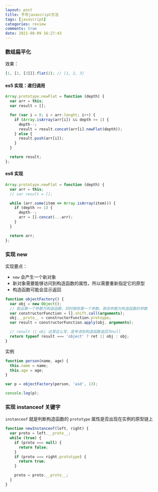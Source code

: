 ```yaml
---
layout: post
title: 手写javascript方法
tags: [javascript]
categories: review
comments: true
date: 2021-08-09 16:27:43
---
```


### 数组扁平化

效果：

```js
[1, [2, [3]]].flat(2); // [1, 2, 3]
```

<!-- more -->

#### es5 实现：递归调用

```js
Array.prototype.newFlat = function (depth) {
  var arr = this;
  var result = [];

  for (var i = 0; i < arr.lenght; i++) {
    if (Array.isArray(arr[i]) && depth >= 1) {
      depth--;
      result = result.concat(arr[i].newFlat(depth));
    } else {
      result.push(arr[i]);
    }
  }

  return result;
};
```

#### es6 实现

```js
Array.prototype.newFlat = function (depth) {
  var arr = this;
  // var result = [];

  while (arr.some(item => Array.isArray(item))) {
    if (depth >= 1) {
      depth--;
      arr = [].concat(...arr);
    }
  }

  return arr;
};
```

### 实现 new

实现要点：

- `new` 会产生一个新对象
- 新对象需要能够访问到构造函数的属性，所以需要重新指定它的原型
- 构造函数可能会显示返回

```js
function objectFactory() {
  var obj = new Object();
  // 取出第一个参数为构造函数，同时删除第一个参数，剩余参数为构造函数的参数
  var constructorFunction = [].shift.call(arguments);
  obj.__proto__ = constructorFunction.protoype;
  var result = constructorFunction.apply(obj, arguments);

  // result || obj 这里这么写，是考虑到构造函数返回为null
  return typeof result === 'object' ? ret || obj : obj;
}
```

实例

```js
function person(name, age) {
  this.name = name;
  this.age = age;
}

var p = objectFactory(person, 'asd', 13);

console.log(p);
```

### 实现 instanceof 关键字

`instanceof` 就是判断构造函数的 `prototype` 属性是否出现在实例的原型链上

```js
function newInstanceof(left, right) {
  var proto = left.__proto__;
  while (true) {
    if (proto === null) {
      return false;
    }
    if (proto === right.prototype) {
      return true;
    }

    proto = proto.__proto__;
  }
}
```
